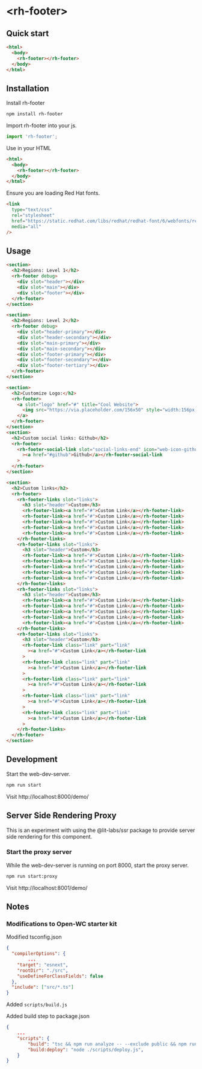 # \<rh-footer>

## Quick start

```html
<html>
  <body>
    <rh-footer></rh-footer>
  </body>
</html>
```

## Installation

Install rh-footer

```bash
npm install rh-footer
```

Import rh-footer into your js.

```js
import 'rh-footer';
```

Use in your HTML

```html
<html>
  <body>
    <rh-footer></rh-footer>
  </body>
</html>
```

Ensure you are loading Red Hat fonts.

```html
<link
  type="text/css"
  rel="stylesheet"
  href="https://static.redhat.com/libs/redhat/redhat-font/6/webfonts/red-hat-font.min.css"
  media="all"
/>
```

## Usage

```html
<section>
  <h2>Regions: Level 1</h2>
  <rh-footer debug>
    <div slot="header"></div>
    <div slot="main"></div>
    <div slot="footer"></div>
  </rh-footer>
</section>

<section>
  <h2>Regions: Level 2</h2>
  <rh-footer debug>
    <div slot="header-primary"></div>
    <div slot="header-secondary"></div>
    <div slot="main-primary"></div>
    <div slot="main-secondary"></div>
    <div slot="footer-primary"></div>
    <div slot="footer-secondary"></div>
    <div slot="footer-tertiary"></div>
  </rh-footer>
</section>

<section>
  <h2>Customize Logo:</h2>
  <rh-footer>
    <a slot="logo" href="#" title="Cool Website">
      <img src="https://via.placeholder.com/156x50" style="width:156px;" />
    </a>
  </rh-footer>
</section>
<section>
  <h2>Custom social links: Github</h2>
  <rh-footer>
    <rh-footer-social-link slot="social-links-end" icon="web-icon-github"
      ><a href="#github">Github</a></rh-footer-social-link
    >
  </rh-footer>
</section>

<section>
  <h2>Custom links</h2>
  <rh-footer>
    <rh-footer-links slot="links">
      <h3 slot="header">Custom</h3>
      <rh-footer-link><a href="#">Custom Link</a></rh-footer-link>
      <rh-footer-link><a href="#">Custom Link</a></rh-footer-link>
      <rh-footer-link><a href="#">Custom Link</a></rh-footer-link>
      <rh-footer-link><a href="#">Custom Link</a></rh-footer-link>
      <rh-footer-link><a href="#">Custom Link</a></rh-footer-link>
    </rh-footer-links>
    <rh-footer-links slot="links">
      <h3 slot="header">Custom</h3>
      <rh-footer-link><a href="#">Custom Link</a></rh-footer-link>
      <rh-footer-link><a href="#">Custom Link</a></rh-footer-link>
      <rh-footer-link><a href="#">Custom Link</a></rh-footer-link>
      <rh-footer-link><a href="#">Custom Link</a></rh-footer-link>
      <rh-footer-link><a href="#">Custom Link</a></rh-footer-link>
    </rh-footer-links>
    <rh-footer-links slot="links">
      <h3 slot="header">Custom</h3>
      <rh-footer-link><a href="#">Custom Link</a></rh-footer-link>
      <rh-footer-link><a href="#">Custom Link</a></rh-footer-link>
      <rh-footer-link><a href="#">Custom Link</a></rh-footer-link>
      <rh-footer-link><a href="#">Custom Link</a></rh-footer-link>
      <rh-footer-link><a href="#">Custom Link</a></rh-footer-link>
    </rh-footer-links>
    <rh-footer-links slot="links">
      <h3 slot="header">Custom</h3>
      <rh-footer-link class="link" part="link"
        ><a href="#">Custom Link</a></rh-footer-link
      >
      <rh-footer-link class="link" part="link"
        ><a href="#">Custom Link</a></rh-footer-link
      >
      <rh-footer-link class="link" part="link"
        ><a href="#">Custom Link</a></rh-footer-link
      >
      <rh-footer-link class="link" part="link"
        ><a href="#">Custom Link</a></rh-footer-link
      >
      <rh-footer-link class="link" part="link"
        ><a href="#">Custom Link</a></rh-footer-link
      >
    </rh-footer-links>
  </rh-footer>
</section>
```

## Development

Start the web-dev-server.

```bash
npm run start
```

Visit http://localhost:8000/demo/

## Server Side Rendering Proxy

This is an experiment with using the @lit-labs/ssr package to provide
server side rendering for this component.

### Start the proxy server

While the web-dev-server is running on port 8000, start the proxy server.

```bash
npm run start:proxy
```

Visit http://localhost:8001/demo/

## Notes

### Modifications to Open-WC starter kit

Modified tsconfig.json

```json
{
  "compilerOptions": {
		...
    "target": "esnext",
    "rootDir": "./src",
    "useDefineForClassFields": false
  },
  "include": ["src/*.ts"]
}
```

Added `scripts/build.js`

Added build step to package.json

```json
{
	...
	"scripts": {
		"build": "tsc && npm run analyze -- --exclude public && npm run build:deploy",
		"build:deploy": "node ./scripts/deploy.js",
	}
}
```
